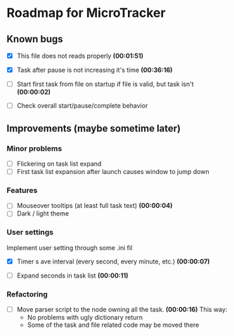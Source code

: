 # Roadmap for MicroTracker


## Known bugs
- [x] This file does not reads properly **(00:01:51)**
- [x] Task after pause is not increasing it's time **(00:36:16)**
- [ ] Start first task from file on startup if file is valid, but task isn't **(00:00:02)**
- [ ] Check overall start/pause/complete behavior


## Improvements (maybe sometime later)

### Minor problems
- [ ] Flickering on task list expand
- [ ] First task list expansion after launch causes window to jump down

### Features
- [ ] Mouseover tooltips (at least full task text) **(00:00:04)**
- [ ] Dark / light theme

### User settings
Implement user setting through some .ini fil
- [x] Timer s ave interval (every second, every minute, etc.) **(00:00:07)**
- [ ] Expand seconds in task list **(00:00:11)**


### Refactoring
- [ ] Move parser script to the node owning all the task.  **(00:00:16)**
This way:
    - No problems with ugly dictionary return
    - Some of the task and file related code may be moved there